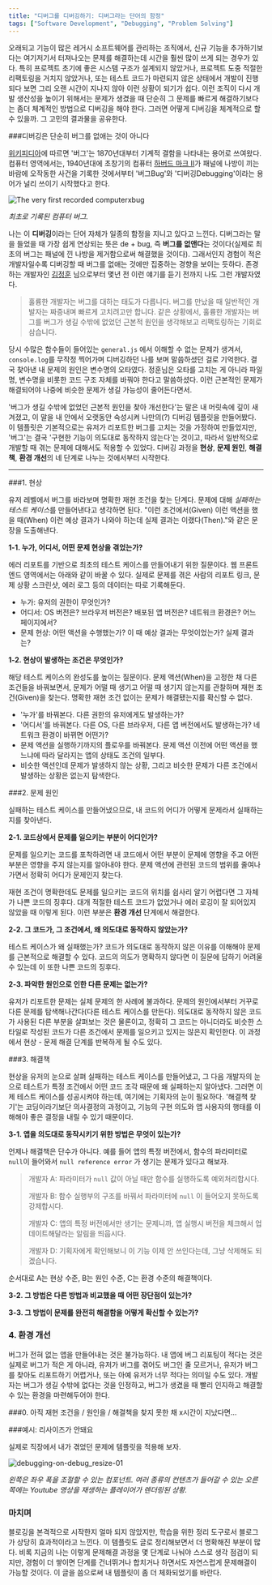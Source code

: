 ```yaml
---
title: "디버그를 디버깅하기: 디버그라는 단어의 함정"
tags: ["Software Development", "Debugging", "Problem Solving"]
---
```


오래되고 기능이 많은 레거시 소프트웨어를 관리하는 조직에서, 신규 기능을 추가하기보다는 여기저기서 터져나오는 문제를 해결하는데 시간을 훨씬 많이 쓰게 되는 경우가 있다. 특히 프로젝트 초기에 좋은 시스템 구조가 설계되지 않았거나, 프로젝트 도중 적절한 리팩토링을 거치지 않았거나, 또는 테스트 코드가 마련되지 않은 상태에서 개발이 진행되다 보면 그리 오랜 시간이 지나지 않아 이런 상황이 되기가 쉽다. 이런 조직이 다시 개발 생산성을 높이기 위해서는 문제가 생겼을 때 단순히 그 문제를 빠르게 해결하기보다는 좀더 체계적인 방법으로 디버깅을 해야 한다. 그러면 어떻게 디버깅을 체계적으로 할 수 있을까. 그 고민의 결과물을 공유한다.

###디버깅은 단순히 버그를 없애는 것이 아니다

[위키피디아](https://en.m.wikipedia.org/wiki/Software_bug)에 따르면 '버그'는 1870년대부터 기계적 결함을 나타내는 용어로 쓰여왔다. 컴퓨터 영역에서는, 1940년대에 초창기의 컴퓨터 [하버드 마크 II](https://en.m.wikipedia.org/wiki/Harvard_Mark_II)가 패널에 나방이 끼는 바람에 오작동한 사건을 기록한 것에서부터 '버그Bug'와 '디버깅Debugging'이라는 용어가 널리 쓰이기 시작했다고 한다.

![The very first recorded computerxbug](https://cdn0.tnwcdn.com/wp-content/blogs.dir/1/files/2013/09/bug.jpg)

*최초로 기록된 컴퓨터 버그.*

나는 이 **디버깅**이라는 단어 자체가 일종의 함정을 지니고 있다고 느낀다. 디버그라는 말을 들었을 때 가장 쉽게 연상되는 뜻은 de + bug, 즉 **버그를 없앤다**는 것이다(실제로 최초의 버그는 패널에 낀 나방을 제거함으로써 해결했을 것이다). 그래서인지 경험이 적은 개발자일수록 디버깅할 때 버그를 없애는 것에만 집중하는 경향을 보이는 듯하다. 존경하는 개발자인 [김정훈](https://wonderer80.github.io/) 님으로부터 몇년 전 이런 얘기를 듣기 전까지 나도 그런 개발자였다. 

> 훌륭한 개발자는 버그를 대하는 태도가 다릅니다. 버그를 만났을 때 일반적인 개발자는 짜증내며 빠르게 고치려고만 합니다. 같은 상황에서, 훌륭한 개발자는 버그를 버그가 생길 수밖에 없었던 근본적 원인을 생각해보고 리팩토링하는 기회로 삼습니다. 

당시 수많은 함수들이 들어있는 `general.js` 에서 이해할 수 없는 문제가 생겨서, `console.log`를 무작정 찍어가며 디버깅하던 나를 보며 말씀하셨던 걸로 기억한다. 결국 찾아낸 내 문제의 원인은 변수명의 오타였다. 정훈님은 오타를 고치는 게 아니라 파일명, 변수명을 비롯한 코드 구조 자체를 바꿔야 한다고 말씀하셨다. 이런 근본적인 문제가 해결되어야 나중에 비슷한 문제가 생길 가능성이 줄어든다면서.

'버그가 생길 수밖에 없었던 근본적 원인을 찾아 개선한다'는 말은 내 머릿속에 깊이 새겨졌고, 이 말을 내 안에서 오랫동안 숙성시켜 나만의(?) 디버깅 템플릿을 만들어봤다. 이 템플릿은 기본적으로는 유저가 리포트한 버그를 고치는 것을 가정하여 만들었지만, '버그'는 결국 '구현한 기능이 의도대로 동작하지 않는다'는 것이고, 따라서 일반적으로 개발할 때 겪는 문제에 대해서도 적용할 수 있었다. 디버깅 과정을 **현상**, **문제 원인**, **해결책**, **환경 개선**의 네 단계로 나누는 것에서부터 시작한다.

---

###1. 현상

유저 레벨에서 버그를 바라보며 명확한 재현 조건을 찾는 단계다. 문제에 대해 *실패하는 테스트 케이스*를 만들어낸다고 생각하면 된다. "이런 조건에서(Given) 이런 액션을 했을 때(When) 이런 예상 결과가 나와야 하는데 실제 결과는 이랬다(Then)."와 같은 문장을 도출해낸다.

**1-1. 누가, 어디서, 어떤 문제 현상을 겪었는가?**

에러 리포트를 기반으로 최초의 테스트 케이스를 만들어내기 위한 질문이다. 웹 프론트엔드 영역에서는 아래와 같이 바꿀 수 있다. 실제로 문제를 겪은 사람의 리포트 링크, 문제 상황 스크린샷, 에러 로그 등의 데이터는 따로 기록해둔다.

- 누가: 유저의 권한이 무엇인가?
- 어디서: OS 버전은? 브라우저 버전은? 배포된 앱 버전은? 네트워크 환경은? 어느 페이지에서?
- 문제 현상: 어떤 액션을 수행했는가? 이 때 예상 결과는 무엇이었는가? 실제 결과는?

**1-2. 현상이 발생하는 조건은 무엇인가?**

해당 테스트 케이스의 완성도를 높이는 질문이다. 문제 액션(When)을 고정한 채 다른 조건들을 바꿔보면서, 문제가 어떨 때 생기고 어떨 때 생기지 않는지를 관찰하며 재현 조건(Given)을 찾는다. 명확한 재현 조건 없이는 문제가 해결됐는지를 확신할 수 없다.

- '누가'를 바꿔본다. 다른 권한의 유저에게도 발생하는가?
- '어디서'를 바꿔본다. 다른 OS, 다른 브라우저, 다른 앱 버전에서도 발생하는가? 네트워크 환경이 바뀌면 어떤가? 
- 문제 액션을 실행하기까지의 플로우를 바꿔본다. 문제 액션 이전에 어떤 액션을 했느냐에 따라 달라지는 앱의 상태도 조건의 일부다.
- 비슷한 액션인데 문제가 발생하지 않는 상황, 그리고 비슷한 문제가 다른 조건에서 발생하는 상황은 없는지 탐색한다.

###2. 문제 원인

실패하는 테스트 케이스를 만들어냈으므로, 내 코드의 어디가 어떻게 문제라서 실패하는지를 찾아낸다.

**2-1. 코드상에서 문제를 일으키는 부분이 어디인가?** 

문제를 일으키는 코드를 포착하려면 내 코드에서 어떤 부분이 문제에 영향을 주고 어떤 부분은 영향을 주지 않는지를 알아내야 한다. 문제 액션에 관련된 코드의 범위를 줄여나가면서 정확히 어디가 문제인지 찾는다.

재현 조건이 명확한데도 문제를 일으키는 코드의 위치를 쉽사리 알기 어렵다면 그 자체가 나쁜 코드의 징후다. 대개 적절한 테스트 코드가 없었거나 에러 로깅이 잘 되어있지 않았을 때 이렇게 된다. 이런 부분은 **환경 개선** 단계에서 해결한다. 

**2-2. 그 코드가, 그 조건에서, 왜 의도대로 동작하지 않았는가?**

테스트 케이스가 왜 실패했는가? 코드가 의도대로 동작하지 않은 이유를 이해해야 문제를 근본적으로 해결할 수 있다. 코드의 의도가 명확하지 않다면 이 질문에 답하기 어려울 수 있는데 이 또한 나쁜 코드의 징후다.

**2-3. 파악한 원인으로 인한 다른 문제는 없는가?**

유저가 리포트한 문제는 실제 문제의 한 사례에 불과하다. 문제의 원인에서부터 거꾸로 다른 문제를 탐색해나간다(다른 테스트 케이스를 만든다). 의도대로 동작하지 않은 코드가 사용된 다른 부분을 살펴보는 것은 물론이고, 정확히 그 코드는 아니더라도 비슷한 스타일로 작성된 코드가 다른 조건에서 문제를 일으키고 있지는 않은지 확인한다. 이 과정에서 현상 - 문제 해결 단계를 반복하게 될 수도 있다.

###3. 해결책

현상을 유저의 눈으로 살펴 실패하는 테스트 케이스를 만들어냈고, 그 다음 개발자의 눈으로 테스트가 특정 조건에서 어떤 코드 조각 때문에 왜 실패하는지 알아냈다. 그러면 이제 테스트 케이스를 성공시켜야 하는데, 여기에는 기획자의 눈이 필요하다. '해결책 찾기'는 코딩이라기보단 의사결정의 과정이고, 기능의 구현 의도와 앱 사용자의 행태를 이해해야 좋은 결정을 내릴 수 있기 때문이다.

**3-1. 앱을 의도대로 동작시키기 위한 방법은 무엇이 있는가?**

언제나 해결책은 단수가 아니다. 예를 들어 앱의 특정 버전에서, 함수의 파라미터로 `null`이 들어와서 `null reference error` 가 생기는 문제가 있다고 해보자.

> 개발자 A: 파라미터가 `null` 값이 아닐 때만 함수를 실행하도록 예외처리합시다.
>
> 개발자 B: 함수 실행부의 구조를 바꿔서 파라미터에 `null` 이 들어오지 못하도록 강제합시다.
>
> 개발자 C: 앱의 특정 버전에서만 생기는 문제니까, 앱 실행시 버전을 체크해서 업데이트해달라는 알림을 띄웁시다.
>
> 개발자 D: 기획자에게 확인해보니 이 기능 이제 안 쓰인다는데, 그냥 삭제해도 되겠습니다.

순서대로 A는 현상 수준, B는 원인 수준, C는 환경 수준의 해결책이다. 



**3-2. 그 방법은 다른 방법과 비교했을 때 어떤 장단점이 있는가?**



**3-3. 그 방법이 문제를 완전히 해결함을 어떻게 확신할 수 있는가?**

### 4. 환경 개선

버그가 전혀 없는 앱을 만들어내는 것은 불가능하다. 내 앱에 버그 리포팅이 적다는 것은 실제로 버그가 적은 게 아니라, 유저가 버그를 겪어도 버그인 줄 모르거나, 유저가 버그를 찾아도 리포트하기 어렵거나, 또는 아예 유저가 너무 적다는 의미일 수도 있다. 개발자는 버그가 생길 수밖에 없다는 것을 인정하고, 버그가 생겼을 때 빨리 인지하고 해결할 수 있는 환경을 마련해두어야 한다.

###0. 아직 재현 조건을 / 원인을 / 해결책을 찾지 못한 채 x시간이 지났다면...



###예시: 리사이즈가 안돼요

실제로 직장에서 내가 겪었던 문제에 템플릿을 적용해 보자. 

![debugging-on-debug_resize-01](/Users/spilist/blog/mockups/debugging-on-debug_resize-01.png)

*왼쪽은 좌우 폭을 조절할 수 있는 컴포넌트. 여러 종류의 컨텐츠가 들어갈 수 있는 오른쪽에는 Youtube 영상을 재생하는 플레이어가 렌더링된 상황.*



### 마치며

블로깅을 본격적으로 시작한지 얼마 되지 않았지만, 학습을 위한 정리 도구로서 블로그가 상당히 효과적이라고 느낀다. 이 템플릿도 글로 정리해보면서 더 명확해진 부분이 많다. 비록 지금의 나는 이렇게 문제해결 과정을 몇 단계로 나눠야 스스로 생각 점검이 되지만, 경험이 더 쌓이면 단계를 건너뛰거나 합치거나 하면서도 자연스럽게 문제해결이 가능할 것이다. 이 글을 씀으로써 내 템플릿이 좀 더 체화되었기를 바란다.